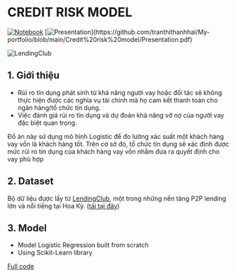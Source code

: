 # CREDIT RISK MODEL 
[![Notebook](https://img.shields.io/badge/Jupyter-Notebook-orange?logo=Jupyter)](https://github.com/tranthithanhhai/My-portfolio/blob/main/Credit%20risk%20model/%5BLC%5D%20Classification_Logistic_Regression.ipynb)
[![Presentation](https://img.shields.io/badge/Presentation-salmon?)](https://github.com/tranthithanhhai/My-portfolio/blob/main/Credit%20risk%20model/Presentation.pdf)

![LendingClub](https://upload.wikimedia.org/wikipedia/commons/0/01/LendingClub_logo.svg)
## 1. Giới thiệu
- Rủi ro tín dụng phát sinh từ khả năng người vay hoặc đối tác sẽ không thực hiện được các nghĩa vụ tài chính mà họ cam kết thanh toán cho ngân hàng/tổ chức tín dụng.  
- Việc đánh giá rủi ro tín dụng và dự đoán khả năng vỡ nợ của người vay đặc biệt quan trọng. 

Đồ án này sử dụng mô hình Logistic để đo lường xác suất một khách hàng vay vốn là khách hàng tốt. Trên cơ sở đó, tổ chức tín dụng sẽ xác định được mức rủi ro tín dụng của khách hàng vay vốn nhằm đưa ra quyết định cho vay phù hợp

## 2. Dataset

Bộ dữ liệu được lấy từ [LendingClub](https://www.lendingclub.com/), một trong những nền tảng P2P lending lớn và nổi tiếng tại Hoa Kỳ. ([tải tại đây](https://www.kaggle.com/datasets/epsilon22/lending-club-loan-two))

## 3. Model 
- Model Logistic Regression built from scratch
- Using Scikit-Learn library

[Full code](https://github.com/tranthithanhhai/My-portfolio/blob/main/Credit%20risk%20model/%5BLC%5D%20Classification_Logistic_Regression.ipynb)
